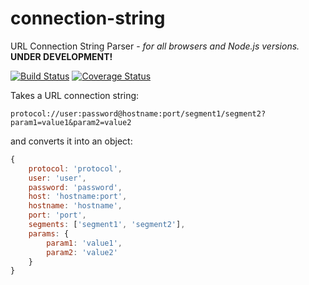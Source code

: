 connection-string
=================

URL Connection String Parser - _for all browsers and Node.js versions._ **UNDER DEVELOPMENT!**

[![Build Status](https://travis-ci.org/vitaly-t/connection-string.svg?branch=master)](https://travis-ci.org/vitaly-t/connection-string)
[![Coverage Status](https://coveralls.io/repos/vitaly-t/connection-string/badge.svg?branch=master)](https://coveralls.io/r/vitaly-t/connection-string?branch=master)

Takes a URL connection string: 

```
protocol://user:password@hostname:port/segment1/segment2?param1=value1&param2=value2
```

and converts it into an object:

```js
{
    protocol: 'protocol',
    user: 'user',
    password: 'password',
    host: 'hostname:port',
    hostname: 'hostname',
    port: 'port',
    segments: ['segment1', 'segment2'],
    params: {
        param1: 'value1',
        param2: 'value2'
    }
}
```
